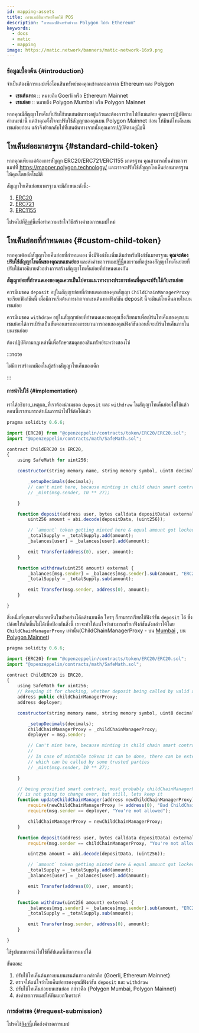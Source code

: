 ```yaml
---
id: mapping-assets
title: การแมปสินทรัพย์โดยใช้ POS
description: "การแมปสินทรัพย์จาก Polygon ไปยัง Ethereum"
keywords:
  - docs
  - matic
  - mapping
image: https://matic.network/banners/matic-network-16x9.png
---
```


### ข้อมูลเบื้องต้น {#introduction}

จำเป็นต้องมีการแมปเพื่อโอนสินทรัพย์ของคุณเข้าและออกจาก Ethereum และ Polygon

- **เชนต้นทาง** :: หมายถึง Goerli หรือ Ethereum Mainnet
- **เชนย่อย** :: หมายถึง Polygon Mumbai หรือ Polygon Mainnet

หากคุณมีสัญญาโทเค็นที่ปรับใช้บนเชนต้นทางอยู่แล้วและต้องการย้ายไปยังเชนย่อย คุณควรปฏิบัติตามคำแนะนำนี้ แต่ถ้าคุณตั้งใจจะปรับใช้สัญญาของคุณบน Polygon Mainnet ก่อน ให้มินต์โทเค็นบนเชนย่อยก่อน แล้วจึงย้ายกลับไปที่เชนต้นทางจากนั้นคุณควรปฏิบัติตาม[คู่มือ](https://docs.polygon.technology/docs/develop/ethereum-polygon/mintable-assets)นี้

## โทเค็นย่อยมาตรฐาน {#standard-child-token}

หากคุณเพียงแค่ต้องการสัญญา ERC20/ERC721/ERC1155 มาตรฐาน คุณสามารถยื่นคำขอการแมปที่ https://mapper.polygon.technology/ และเราจะปรับใช้สัญญาโทเค็นย่อยมาตรฐานให้คุณโดยอัตโนมัติ

สัญญาโทเค็นย่อยมาตรฐานจะมีลักษณะดังนี้:-
1. [ERC20](https://github.com/maticnetwork/pos-portal/blob/master/flat/ChildERC20.sol#L1492-#L1508)
2. [ERC721](https://github.com/maticnetwork/pos-portal/blob/master/flat/ChildERC721.sol#L2157-#L2238)
3. [ERC1155](https://github.com/maticnetwork/pos-portal/blob/master/flat/ChildERC1155.sol#L1784-#L1818)

โปรดไปที่[ลิงก์](/docs/develop/ethereum-polygon/submit-mapping-request)นี้เพื่อทำความเข้าใจวิธีสร้างคำขอการแมปใหม่

## โทเค็นย่อยที่กำหนดเอง {#custom-child-token}

หากคุณต้องมีสัญญาโทเค็นย่อยที่กำหนดเอง ซึ่งมีฟังก์ชันเพิ่มเติมสำหรับฟังก์ชันมาตรฐาน **คุณจะต้องปรับใช้สัญญาโทเค็นของคุณบนเชนย่อย** และส่งคำขอการแมป[ที่นี่](https://mapper.polygon.technology/)และรวมที่อยู่ของสัญญาโทเค็นย่อยที่ปรับใช้มาอธิบายตัวอย่างการสร้างสัญญาโทเค็นย่อยที่กำหนดเองกัน

**สัญญาย่อยที่กำหนดเองของคุณควรเป็นไปตามแนวทางบางประการก่อนที่คุณจะปรับใช้กับเชนย่อย**

ควรมีเมธอด `deposit` อยู่ในสัญญาย่อยที่กำหนดเองของคุณสัญญา `ChildChainManagerProxy` จะเรียกฟังก์ชันนี้ เมื่อมีการเริ่มต้นการฝากจากเชนต้นทางฟังก์ชัน deposit นี้จะมินต์โทเค็นภายในบนเชนย่อย

ควรมีเมธอด `withdraw` อยู่ในสัญญาย่อยที่กำหนดเองของคุณซึ่งเรียกมาเพื่อเบิร์นโทเค็นของคุณบนเชนย่อยได้การเบิร์นเป็นขั้นตอนแรกของกระบวนการถอนของคุณฟังก์ชันถอนนี้จะเบิร์นโทเค็นภายในบนเชนย่อย

ต้องปฏิบัติตามกฎเหล่านี้เพื่อรักษาสมดุลของสินทรัพย์ระหว่างสองโซ่

:::note

ไม่มีการสร้างเหมืองในผู้สร้างสัญญาโทเค็นของเด็ก

:::

#### การนำไปใช้ {#implementation}

เราได้อธิบาย_เหตุผล_ที่เราต้องนำเมธอด `deposit` และ `withdraw` ในสัญญาโทเค็นย่อยไปใช้แล้ว ตอนนี้เราสามารถดำเนินการนำไปใช้ต่อได้แล้ว

```js title="ChildERC20.sol"
pragma solidity 0.6.6;

import {ERC20} from "@openzeppelin/contracts/token/ERC20/ERC20.sol";
import "@openzeppelin/contracts/math/SafeMath.sol";

contract ChildERC20 is ERC20,
{
    using SafeMath for uint256;

    constructor(string memory name, string memory symbol, uint8 decimals) public ERC20(name, symbol) {

        _setupDecimals(decimals);
        // can't mint here, because minting in child chain smart contract's constructor not allowed
        // _mint(msg.sender, 10 ** 27);

    }

    function deposit(address user, bytes calldata depositData) external {
        uint256 amount = abi.decode(depositData, (uint256));

        // `amount` token getting minted here & equal amount got locked in RootChainManager
        _totalSupply = _totalSupply.add(amount);
        _balances[user] = _balances[user].add(amount);

        emit Transfer(address(0), user, amount);
    }

    function withdraw(uint256 amount) external {
        _balances[msg.sender] = _balances[msg.sender].sub(amount, "ERC20: burn amount exceeds balance");
        _totalSupply = _totalSupply.sub(amount);

        emit Transfer(msg.sender, address(0), amount);
    }

}
```

สิ่งหนึ่งที่คุณอาจสังเกตเห็นในตัวอย่างโค้ดด้านบนคือ ใครๆ ก็สามารถเรียกใช้ฟังก์ชัน `deposit` ได้ ซึ่งปล่อยให้เกิดขึ้นไม่ได้เพื่อป้องกันสิ่งนี้ เราจะทำให้แน่ใจว่าสามารถเรียกฟังก์ชันดังกล่าวได้โดย `ChildChainManagerProxy` เท่านั้น(ChildChainManagerProxy - บน [Mumbai](https://mumbai.polygonscan.com/address/0xb5505a6d998549090530911180f38aC5130101c6/transactions) , บน [Polygon Mainnet](https://polygonscan.com/address/0xA6FA4fB5f76172d178d61B04b0ecd319C5d1C0aa/))

```js title="ChildERC20.sol"
pragma solidity 0.6.6;

import {ERC20} from "@openzeppelin/contracts/token/ERC20/ERC20.sol";
import "@openzeppelin/contracts/math/SafeMath.sol";

contract ChildERC20 is ERC20,
{
    using SafeMath for uint256;
    // keeping it for checking, whether deposit being called by valid address or not
    address public childChainManagerProxy;
    address deployer;

    constructor(string memory name, string memory symbol, uint8 decimals, address _childChainManagerProxy) public ERC20(name, symbol) {

        _setupDecimals(decimals);
        childChainManagerProxy = _childChainManagerProxy;
        deployer = msg.sender;

        // Can't mint here, because minting in child chain smart contract's constructor not allowed
        //
        // In case of mintable tokens it can be done, there can be external mintable function too
        // which can be called by some trusted parties
        // _mint(msg.sender, 10 ** 27);

    }

    // being proxified smart contract, most probably childChainManagerProxy contract's address
    // is not going to change ever, but still, lets keep it
    function updateChildChainManager(address newChildChainManagerProxy) external {
        require(newChildChainManagerProxy != address(0), "Bad ChildChainManagerProxy address");
        require(msg.sender == deployer, "You're not allowed");

        childChainManagerProxy = newChildChainManagerProxy;
    }

    function deposit(address user, bytes calldata depositData) external {
        require(msg.sender == childChainManagerProxy, "You're not allowed to deposit");

        uint256 amount = abi.decode(depositData, (uint256));

        // `amount` token getting minted here & equal amount got locked in RootChainManager
        _totalSupply = _totalSupply.add(amount);
        _balances[user] = _balances[user].add(amount);

        emit Transfer(address(0), user, amount);
    }

    function withdraw(uint256 amount) external {
        _balances[msg.sender] = _balances[msg.sender].sub(amount, "ERC20: burn amount exceeds balance");
        _totalSupply = _totalSupply.sub(amount);

        emit Transfer(msg.sender, address(0), amount);
    }

}
```

ใช้รูปแบบการนำไปใช้ที่อัปเดตนี้กับการแมปได้

ขั้นตอน:

1. ปรับใช้โทเค็นต้นทางบนบนเชนต้นทาง กล่าวคือ {Goerli, Ethereum Mainnet}
2. ตรวจให้แน่ใจว่าโทเค็นย่อยของคุณมีฟังก์ชัน `deposit` และ `withdraw`
3. ปรับใช้โทเค็นย่อยบนเชนย่อย กล่าวคือ {Polygon Mumbai, Polygon Mainnet}
4. ส่งคำขอการแมปให้ทีมแยกวิเคราะห์

### การส่งคำขอ {#request-submission}

โปรดใช้[ลิงก์นี้](/docs/develop/ethereum-polygon/submit-mapping-request)เพื่อส่งคำขอการแมป
